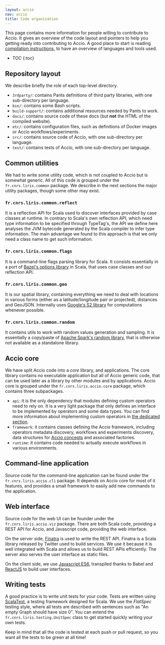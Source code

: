 ```yaml
---
layout: accio
nav: accio
title: Code organization
---
```


This page contains more information for people willing to contribute to Accio.
It gives an overview of the code layout and pointers to help you getting ready into contributing to Accio.
A good place to start is reading [compilation instructions](compiling.html), to have an overview of languages and tools used.

* TOC
{:toc}

## Repository layout

We describe briefly the role of each top-level directory.

  * `3rdparty/`: contains Pants definitions of third party libraries, with one sub-directory per language.
  * `bin/`: contains some Bash scripts.
  * `build-support/`: contains additional resources needed by Pants to work.
  * `docs/`: contains source code of these docs (but **not** the HTML of the compiled website).
  * `etc/`: contains configuration files, such as definitions of Docker images or Accio workflows/experiments.
  * `src/`: contains source code of Accio, with one sub-directory per language.
  * `test/`: contains tests of Accio, with one sub-directory per language.

## Common utilities

We had to write some utility code, which is not coupled to Accio but is somewhat generic.
All of this code is grouped under the `fr.cnrs.liris.common` package.
We describe in the next sections the major utility packages, though some other may exist.

### `fr.cnrs.liris.common.reflect`
It is a reflection API for Scala used to discover interfaces provided by case classes at runtime.
In contrary to Scala's own reflection API, which need type information to be specified through TypeTag's, the API we define here analyses the JVM bytecode generated by the Scala compiler to infer type information.
The main advantage we found to this approach is that we only need a class name to get such information.

### `fr.cnrs.liris.common.flags`
It is a command-line flags parsing library for Scala.
It consists essentially in a port of [Bazel's options library](https://github.com/bazelbuild/bazel/tree/master/src/main/java/com/google/devtools/common/options) in Scala, that uses case classes and our reflection API.

### `fr.cnrs.liris.common.geo`
It is our spatial library, containing everything we need to deal with locations in various forms (either as a latitude/longitude pair or projected), distances and GeoJSON.
Internally uses [Google's S2 library](https://github.com/google/s2-geometry-library-java) for computations whenever possible.

### `fr.cnrs.liris.common.random`
It contains utils to work with random values generation and sampling.
It is essentially a copy/paste of [Apache Spark's random library](https://github.com/apache/spark/tree/master/core/src/main/scala/org/apache/spark/util/random), that is otherwise not available as a standalone library.

## Accio core

We have split Accio code into a *core* library, and applications.
The core library contains no executable application but all of Accio generic code, that can be used later as a library by other modules and by applications.
Accio core is grouped under the `fr.cnrs.liris.accio.core` package, which contains three subpackages.

  * `api`: it is the only dependency that modules defining custom operators need to rely on.
  It is a very light package that only defines an interface to be implemented by operators and some data types.
  You can find more information about implementing custom operators in [the dedicated section](operator.html).
  * `framework`: it contains classes defining the Accio framework, including operators metadata discovery, workflows and experiments discovery, data structures for [Accio concepts](../basics/concepts.html) and associated factories.
  * `runtime`: it contains code needed to actually execute workflows in various environments.

## Command-line application

Source code for the command-line application can be found under the `fr.cnrs.liris.accio.cli` package.
It depends on Accio core for most of it features, and provides a small framework to easily add new commands to the application.

## Web interface

Source code for the web UI can be founder under the `fr.cnrs.liris.accio.viz` package.
There are both Scala code, providing a REST API for Accio, and Javascript code, providing the web interface.

On the server side, [Finatra](https://twitter.github.io/finatra/) is used to write the REST API.
Finatra is a Scala library released by Twitter used to build services.
We use it because it is well integrated with Scala and allows us to build REST APIs efficiently.
The server also serves the user interface as static files.

On the client side, we use [Javascript ES6](https://babeljs.io/docs/learn-es2015/), transpiled thanks to Babel and [ReactJS](https://facebook.github.io/react/) to build user interfaces.

## Writing tests

A good practice is to write unit tests for your code.
Tests are written using [ScalaTest](http://www.scalatest.org), a testing framework designed for Scala.
We use the *FlatSpec* testing style, where all tests are described with sentences such as "An empty Graph should have size 0".
You can extend the `fr.cnrs.liris.testing.UnitSpec` class to get started quickly writing your own tests.

Keep in mind that all the code is tested at each push or pull request, so you want all the tests to be green at all time!
